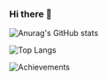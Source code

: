 ### Hi there 👋

![Anurag's GitHub stats](https://github-readme-stats-omega-flax.vercel.app/api?username=JorTurFer&show_icons=true&theme=cobalt&count_private=false)

![Top Langs](https://github-readme-stats-omega-flax.vercel.app/api/top-langs/?username=JorTurFer&theme=cobalt&hide=html,less,css,c&langs_count=10&layout=compact)

![Achievements](https://github-profile-trophy.vercel.app/?username=JorTurFer&theme=cobalt&margin-w=15)


<!--
**jorturfer/jorturfer** is a ✨ _special_ ✨ repository because its `README.md` (this file) appears on your GitHub profile.
